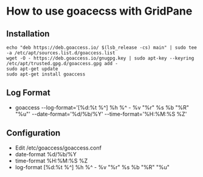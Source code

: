 # How to use goacecss with GridPane
## Installation
```
echo "deb https://deb.goaccess.io/ $(lsb_release -cs) main" | sudo tee -a /etc/apt/sources.list.d/goaccess.list
wget -O - https://deb.goaccess.io/gnugpg.key | sudo apt-key --keyring /etc/apt/trusted.gpg.d/goaccess.gpg add -
sudo apt-get update
sudo apt-get install goaccess
```

## Log Format
* goaccess --log-format='[%d:%t %^] %h %^ - %v "%r" %s %b "%R" "%u"' --date-format='%d/%b/%Y' --time-format='%H:%M:%S %Z'

## Configuration
* Edit /etc/goaccess/goaccess.conf
* date-format %d/%b/%Y
* time-format %H:%M:%S %Z
* log-format [%d:%t %^] %h %^ - %v "%r" %s %b "%R" "%u"
